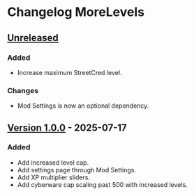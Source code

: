 # Changelog MoreLevels

## [Unreleased][unreleased]

### Added

- Increase maximum StreetCred level.

### Changes

- Mod Settings is now an optional dependency.

## [Version 1.0.0][1.0.0] - 2025-07-17

### Added

- Add increased level cap.
- Add settings page through Mod Settings.
- Add XP multiplier sliders.
- Add cyberware cap scaling past 500 with increased levels.

[unreleased]: https://github.com/Dunc4nNT/cyberpunk-2077-modding/compare/morelevels-1.0.0...HEAD
[1.0.0]: https://github.com/Dunc4nNT/cyberpunk-2077-modding/releases/tag/morelevels-1.0.0
